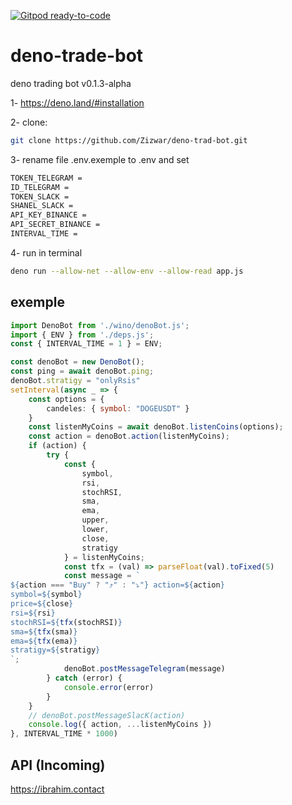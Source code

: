 [![Gitpod ready-to-code](https://img.shields.io/badge/Gitpod-ready--to--code-blue?logo=gitpod)](https://gitpod.io/#https://github.com/Zizwar/deno-trad-bot)
# deno-trade-bot
deno trading bot
v0.1.3-alpha

1- https://deno.land/#installation

2- clone: 
```sh 
git clone https://github.com/Zizwar/deno-trad-bot.git 
```

3- rename file .env.exemple to .env and set  
```sh 
TOKEN_TELEGRAM = 
ID_TELEGRAM = 
TOKEN_SLACK =
SHANEL_SLACK =
API_KEY_BINANCE = 
API_SECRET_BINANCE = 
INTERVAL_TIME = 
```

4- run in terminal
```sh
deno run --allow-net --allow-env --allow-read app.js
```
## exemple

```ts
import DenoBot from './wino/denoBot.js';
import { ENV } from './deps.js';
const { INTERVAL_TIME = 1 } = ENV;

const denoBot = new DenoBot();
const ping = await denoBot.ping;
denoBot.stratigy = "onlyRsis"
setInterval(async _ => {
    const options = {
        candeles: { symbol: "DOGEUSDT" }
    }
    const listenMyCoins = await denoBot.listenCoins(options);
    const action = denoBot.action(listenMyCoins);
    if (action) {
        try {
            const {
                symbol,
                rsi,
                stochRSI,
                sma,
                ema,
                upper,
                lower,
                close,
                stratigy
            } = listenMyCoins;
            const tfx = (val) => parseFloat(val).toFixed(5)
            const message = `
${action === "Buy" ? "⤴️" : "⤵️"} action=${action}
symbol=${symbol}
price=${close}
rsi=${rsi}
stochRSI=${tfx(stochRSI)}
sma=${tfx(sma)}
ema=${tfx(ema)} 
stratigy=${stratigy}
`;
            denoBot.postMessageTelegram(message)
        } catch (error) {
            console.error(error)
        }
    }
    // denoBot.postMessageSlacK(action)
    console.log({ action, ...listenMyCoins })
}, INTERVAL_TIME * 1000)
```
##  API (Incoming)
https://ibrahim.contact
